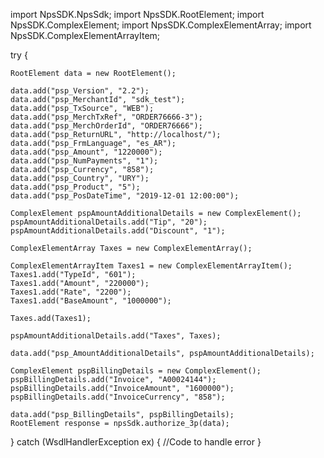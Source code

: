 import NpsSDK.NpsSdk;
import NpsSDK.RootElement;
import NpsSDK.ComplexElement;
import NpsSDK.ComplexElementArray;
import NpsSDK.ComplexElementArrayItem;

try {

    RootElement data = new RootElement();

    data.add("psp_Version", "2.2");
    data.add("psp_MerchantId", "sdk_test");
    data.add("psp_TxSource", "WEB");
    data.add("psp_MerchTxRef", "ORDER76666-3");
    data.add("psp_MerchOrderId", "ORDER76666");
    data.add("psp_ReturnURL", "http://localhost/");
    data.add("psp_FrmLanguage", "es_AR");
    data.add("psp_Amount", "1220000");
    data.add("psp_NumPayments", "1");
    data.add("psp_Currency", "858");
    data.add("psp_Country", "URY");
    data.add("psp_Product", "5");
    data.add("psp_PosDateTime", "2019-12-01 12:00:00");

    ComplexElement pspAmountAdditionalDetails = new ComplexElement();
    pspAmountAdditionalDetails.add("Tip", "20");
    pspAmountAdditionalDetails.add("Discount", "1");

    ComplexElementArray Taxes = new ComplexElementArray();

    ComplexElementArrayItem Taxes1 = new ComplexElementArrayItem();
    Taxes1.add("TypeId", "601");
    Taxes1.add("Amount", "220000");
    Taxes1.add("Rate", "2200");
    Taxes1.add("BaseAmount", "1000000");

    Taxes.add(Taxes1);

    pspAmountAdditionalDetails.add("Taxes", Taxes);

    data.add("psp_AmountAdditionalDetails", pspAmountAdditionalDetails);

    ComplexElement pspBillingDetails = new ComplexElement();
    pspBillingDetails.add("Invoice", "A00024144");
    pspBillingDetails.add("InvoiceAmount", "1600000");
    pspBillingDetails.add("InvoiceCurrency", "858");

    data.add("psp_BillingDetails", pspBillingDetails);
    RootElement response = npsSdk.authorize_3p(data);

} catch (WsdlHandlerException ex) {
    //Code to handle error
}
